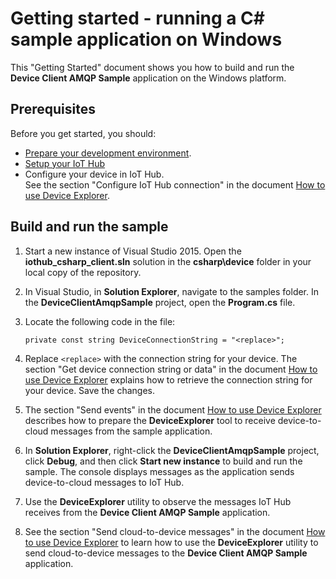 # Getting started - running a C# sample application on Windows

This "Getting Started" document shows you how to build and run the **Device Client AMQP Sample** application on the Windows platform.

## Prerequisites

Before you get started, you should:

- [Prepare your development environment][setup-devbox-windows].
- [Setup your IoT Hub][setup-iothub]
- Configure your device in IoT Hub. <br/>See the section "Configure IoT Hub connection" in the document [How to use Device Explorer][device-explorer].

## Build and run the sample

1.  Start a new instance of Visual Studio 2015. Open the **iothub_csharp_client.sln** solution in the **csharp\device** folder in your local copy of the repository.

2.  In Visual Studio, in **Solution Explorer**, navigate to the samples folder. In the **DeviceClientAmqpSample** project, open the **Program.cs** file.

3.  Locate the following code in the file:

    ```
    private const string DeviceConnectionString = "<replace>";
    ```

4.  Replace `<replace>` with the connection string for your device. The section "Get device connection string or data" in the document [How to use Device Explorer][device-explorer] explains how to retrieve the connection string for your device. Save the changes.

5. The section "Send events" in the document [How to use Device Explorer][device-explorer] describes how to prepare the **DeviceExplorer** tool to receive device-to-cloud messages from the sample application.

6. In **Solution Explorer**, right-click the **DeviceClientAmqpSample** project, click **Debug**, and then click **Start new instance** to build and run the sample. The console displays messages as the application sends device-to-cloud messages to IoT Hub.

7. Use the **DeviceExplorer** utility to observe the messages IoT Hub receives from the **Device Client AMQP Sample** application.

8. See the section "Send cloud-to-device messages" in the document [How to use Device Explorer][device-explorer] to learn how to use the **DeviceExplorer** utility to send cloud-to-device messages to the **Device Client AMQP Sample** application.


[setup-devbox-windows]: devbox_setup.md
[device-explorer]: ../../../tools/DeviceExplorer/doc/how_to_use_device_explorer.md
[setup-iothub]: ../../doc/setup_iothub.md
